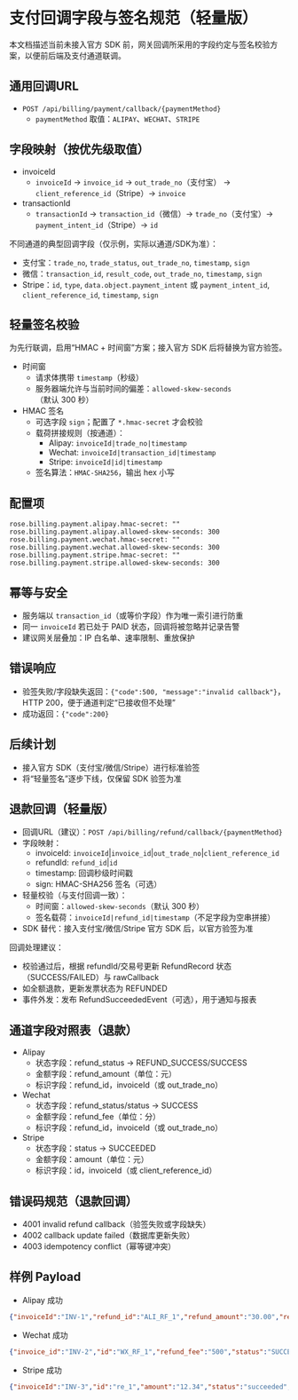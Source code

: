 # 支付回调字段与签名规范（轻量版）

本文档描述当前未接入官方 SDK 前，网关回调所采用的字段约定与签名校验方案，以便前后端及支付通道联调。

## 通用回调URL

- `POST /api/billing/payment/callback/{paymentMethod}`
  - `paymentMethod` 取值：`ALIPAY`、`WECHAT`、`STRIPE`

## 字段映射（按优先级取值）

- invoiceId
  - `invoiceId` → `invoice_id` → `out_trade_no`（支付宝） → `client_reference_id`（Stripe）→ `invoice`
- transactionId
  - `transactionId` → `transaction_id`（微信）→ `trade_no`（支付宝）→ `payment_intent_id`（Stripe）→ `id`

不同通道的典型回调字段（仅示例，实际以通道/SDK为准）：
- 支付宝：`trade_no`, `trade_status`, `out_trade_no`, `timestamp`, `sign`
- 微信：`transaction_id`, `result_code`, `out_trade_no`, `timestamp`, `sign`
- Stripe：`id`, `type`, `data.object.payment_intent` 或 `payment_intent_id`, `client_reference_id`, `timestamp`, `sign`

## 轻量签名校验

为先行联调，启用“HMAC + 时间窗”方案；接入官方 SDK 后将替换为官方验签。

- 时间窗
  - 请求体携带 `timestamp`（秒级）
  - 服务器端允许与当前时间的偏差：`allowed-skew-seconds`（默认 300 秒）
- HMAC 签名
  - 可选字段 `sign`；配置了 `*.hmac-secret` 才会校验
  - 载荷拼接规则（按通道）：
    - Alipay: `invoiceId|trade_no|timestamp`
    - Wechat: `invoiceId|transaction_id|timestamp`
    - Stripe: `invoiceId|id|timestamp`
  - 签名算法：`HMAC-SHA256`，输出 hex 小写

## 配置项

```
rose.billing.payment.alipay.hmac-secret: ""
rose.billing.payment.alipay.allowed-skew-seconds: 300
rose.billing.payment.wechat.hmac-secret: ""
rose.billing.payment.wechat.allowed-skew-seconds: 300
rose.billing.payment.stripe.hmac-secret: ""
rose.billing.payment.stripe.allowed-skew-seconds: 300
```

## 幂等与安全

- 服务端以 `transaction_id`（或等价字段）作为唯一索引进行防重
- 同一 `invoiceId` 若已处于 PAID 状态，回调将被忽略并记录告警
- 建议网关层叠加：IP 白名单、速率限制、重放保护

## 错误响应

- 验签失败/字段缺失返回：`{"code":500, "message":"invalid callback"}`，HTTP 200，便于通道判定“已接收但不处理”
- 成功返回：`{"code":200}`

## 后续计划

- 接入官方 SDK（支付宝/微信/Stripe）进行标准验签
- 将“轻量签名”逐步下线，仅保留 SDK 验签为准


## 退款回调（轻量版）

- 回调URL（建议）：`POST /api/billing/refund/callback/{paymentMethod}`
- 字段映射：
  - invoiceId: `invoiceId`|`invoice_id`|`out_trade_no`|`client_reference_id`
  - refundId: `refund_id`|`id`
  - timestamp: 回调秒级时间戳
  - sign: HMAC-SHA256 签名（可选）
- 轻量校验（与支付回调一致）：
  - 时间窗：`allowed-skew-seconds`（默认 300 秒）
  - 签名载荷：`invoiceId|refund_id|timestamp`（不足字段为空串拼接）
- SDK 替代：接入支付宝/微信/Stripe 官方 SDK 后，以官方验签为准

回调处理建议：
- 校验通过后，根据 refundId/交易号更新 RefundRecord 状态（SUCCESS/FAILED）与 rawCallback
- 如全额退款，更新发票状态为 REFUNDED
- 事件外发：发布 RefundSucceededEvent（可选），用于通知与报表

## 通道字段对照表（退款）

- Alipay
  - 状态字段：refund_status → REFUND_SUCCESS/SUCCESS
  - 金额字段：refund_amount（单位：元）
  - 标识字段：refund_id，invoiceId（或 out_trade_no）
- Wechat
  - 状态字段：refund_status/status → SUCCESS
  - 金额字段：refund_fee（单位：分）
  - 标识字段：refund_id，invoiceId（或 out_trade_no）
- Stripe
  - 状态字段：status → SUCCEEDED
  - 金额字段：amount（单位：元）
  - 标识字段：id，invoiceId（或 client_reference_id）

## 错误码规范（退款回调）
- 4001 invalid refund callback（验签失败或字段缺失）
- 4002 callback update failed（数据库更新失败）
- 4003 idempotency conflict（幂等键冲突）

## 样例 Payload
- Alipay 成功
```json
{"invoiceId":"INV-1","refund_id":"ALI_RF_1","refund_amount":"30.00","refund_status":"REFUND_SUCCESS","timestamp":1720000000,"sign":"..."}
```
- Wechat 成功
```json
{"invoice_id":"INV-2","id":"WX_RF_1","refund_fee":"500","status":"SUCCESS","timestamp":1720000001,"sign":"..."}
```
- Stripe 成功
```json
{"invoiceId":"INV-3","id":"re_1","amount":"12.34","status":"succeeded","timestamp":1720000002,"sign":"..."}
```
